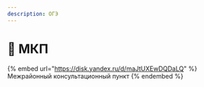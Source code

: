 ```yaml
---
description: ОГЭ
---
```


# 📗 МКП

{% embed url="https://disk.yandex.ru/d/maJtUXEwDQDaLQ" %}
Межрайонный консультационный пункт
{% endembed %}

